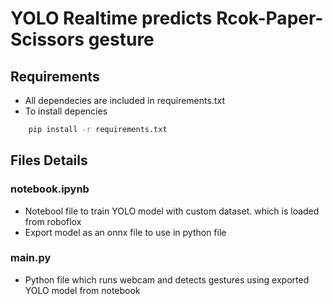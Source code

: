 # YOLO Realtime predicts Rcok-Paper-Scissors gesture

## Requirements

- All dependecies are included in requirements.txt
- To install depencies

```bash
    pip install -r requirements.txt
```

## Files Details

### notebook.ipynb

- Notebool file to train YOLO model with custom dataset. which is loaded from roboflox
- Export model as an onnx file to use in python file

### main.py

- Python file which runs webcam and detects gestures using exported YOLO model from notebook